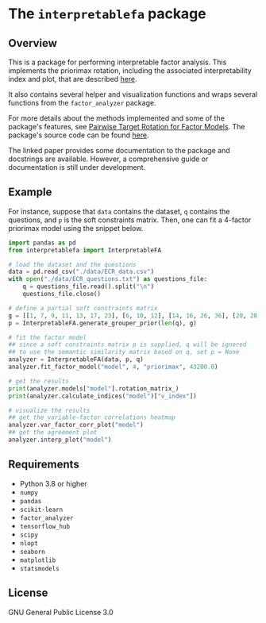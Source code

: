 # The `interpretablefa` package
## Overview
This is a package for performing interpretable factor analysis. This implements the priorimax rotation, including the associated interpretability index and plot, that are described [here](https://arxiv.org/abs/2409.11525).

It also contains several helper and visualization functions and wraps several functions from the `factor_analyzer` package.

For more details about the methods implemented and some of the package's features, see [Pairwise Target Rotation for Factor Models](https://arxiv.org/abs/2409.11525). The package's source code can be found [here](https://github.com/interpretablefa/interpretablefa).

The linked paper provides some documentation to the package and docstrings are available. However, a comprehensive guide or documentation is still under development.
## Example
For instance, suppose that `data` contains the dataset, `q` contains the questions, and `p` is the soft constraints matrix. Then, one can fit a 4-factor priorimax model using the snippet below.
```python
import pandas as pd
from interpretablefa import InterpretableFA

# load the dataset and the questions
data = pd.read_csv("./data/ECR_data.csv")
with open("./data/ECR_questions.txt") as questions_file:
    q = questions_file.read().split("\n")
    questions_file.close()

# define a partial soft constraints matrix
g = [[1, 7, 9, 11, 13, 17, 23], [6, 10, 12], [14, 16, 26, 36], [20, 28, 32, 34]]
p = InterpretableFA.generate_grouper_prior(len(q), g)

# fit the factor model
## since a soft constraints matrix p is supplied, q will be ignored
## to use the semantic similarity matrix based on q, set p = None
analyzer = InterpretableFA(data, p, q)
analyzer.fit_factor_model("model", 4, "priorimax", 43200.0)

# get the results
print(analyzer.models["model"].rotation_matrix_)
print(analyzer.calculate_indices("model")["v_index"])

# visualize the results
## get the variable-factor correlations heatmap
analyzer.var_factor_corr_plot("model")
## get the agreement plot
analyzer.interp_plot("model")

```
## Requirements
* Python 3.8 or higher
* `numpy`
* `pandas`
* `scikit-learn`
* `factor_analyzer`
* `tensorflow_hub`
* `scipy`
* `nlopt`
* `seaborn`
* `matplotlib`
* `statsmodels`
## License
GNU General Public License 3.0